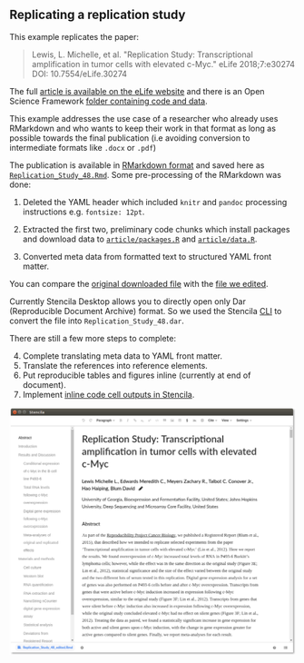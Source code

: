 ## Replicating a replication study

This example replicates the paper:

> Lewis, L. Michelle, et al. "Replication Study: Transcriptional amplification in tumor cells with elevated c-Myc." eLife 2018;7:e30274 DOI: 10.7554/eLife.30274

The full [article is available on the eLife website](https://elifesciences.org/articles/30274) and there is an Open Science Framework [folder containing code and data](https://osf.io/mokeb/).

This example addresses the use case of a researcher who already uses RMarkdown and who wants to keep their work in that format as long as possible towards the final publication (i.e avoiding conversion to intermediate formats like `.docx` or `.pdf`)

The publication is available in [RMarkdown format](https://osf.io/vdrsh/download) and saved here as [`Replication_Study_48.Rmd`](https://github.com/stencila/examples/blob/master/elife-30274/Replication_Study_48.Rmd). Some pre-processing of the RMarkdown was done:

1. Deleted the YAML header which included `knitr` and `pandoc` processing instructions e.g. `fontsize: 12pt`.

2. Extracted the first two, preliminary code chunks which install packages and download data to [`article/packages.R`](https://github.com/stencila/examples/blob/master/elife-30274/article/packages.R) and [`article/data.R`](https://github.com/stencila/examples/blob/master/elife-30274/article/data.R).

3. Converted meta data from formatted text to structured YAML front matter.

You can compare the [original downloaded file](https://github.com/stencila/examples/blob/master/elife-30274/Replication_Study_48.Rmd)
with the [file we edited](https://github.com/stencila/examples/blob/master/elife-30274/article/article.Rmd).

Currently Stencila Desktop allows you to directly open only Dar (Reproducible Document Archive) format. So we used the Stencila [CLI](https://github.com/stencila/cli) to convert the file into `Replication_Study_48.dar`. 

There are still a few more steps to complete:

4. Complete translating meta data to YAML front matter.
5. Translate the references into reference elements.
6. Put reproducible tables and figures inline (currently at end of document).
7. Implement [inline code cell outputs in Stencila](https://github.com/stencila/stencila/issues/618).


![](screenshot-1.png)
